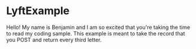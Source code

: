 # LyftExample

Hello! My name is Benjamin and I am so excited that you're taking the time to read my coding sample. 
This example is meant to take the record that you POST and return every third letter. 
